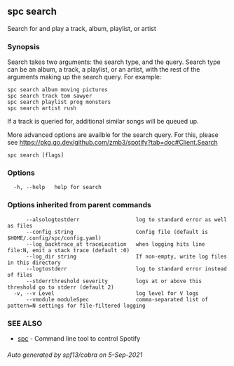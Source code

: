 ## spc search

Search for and play a track, album, playlist, or artist

### Synopsis

Search takes two arguments: the search type, and the query.
Search type can be an album, a track, a playlist, or an artist, with the rest of the arguments
making up the search query. For example:

	spc search album moving pictures
	spc search track tom sawyer
	spc search playlist prog monsters
	spc search artist rush

If a track is queried for, additional similar songs will be queued up.

More advanced options are availble for the search query. For this,
please see https://pkg.go.dev/github.com/zmb3/spotify?tab=doc#Client.Search

```
spc search [flags]
```

### Options

```
  -h, --help   help for search
```

### Options inherited from parent commands

```
      --alsologtostderr                  log to standard error as well as files
      --config string                    Config file (default is $HOME/.config/spc/config.yaml)
      --log_backtrace_at traceLocation   when logging hits line file:N, emit a stack trace (default :0)
      --log_dir string                   If non-empty, write log files in this directory
      --logtostderr                      log to standard error instead of files
      --stderrthreshold severity         logs at or above this threshold go to stderr (default 2)
  -v, --v Level                          log level for V logs
      --vmodule moduleSpec               comma-separated list of pattern=N settings for file-filtered logging
```

### SEE ALSO

* [spc](spc.md)	 - Command line tool to control Spotify

###### Auto generated by spf13/cobra on 5-Sep-2021
